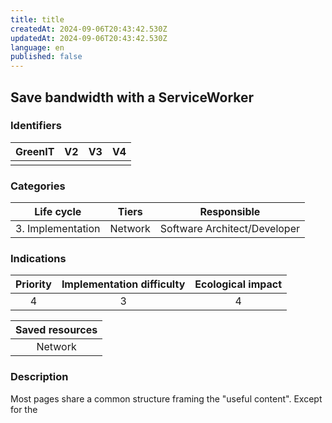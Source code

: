```yaml
---
title: title
createdAt: 2024-09-06T20:43:42.530Z
updatedAt: 2024-09-06T20:43:42.530Z
language: en
published: false
---
```

## Save bandwidth with a ServiceWorker

### Identifiers

| GreenIT | V2  | V3  | V4  |
| :-----: | :-: | :-: | :-: |
|         |     |     |     |

### Categories

|    Life cycle     |  Tiers  |         Responsible          |
| :---------------: | :-----: | :--------------------------: |
| 3. Implementation | Network | Software Architect/Developer |

### Indications

| Priority | Implementation difficulty | Ecological impact |
| :------: | :-----------------------: | :---------------: |
|    4     |             3             |         4         |

| Saved resources |
| :-------------: |
|     Network     |

### Description

Most pages share a common structure framing the "useful content".
Except for the <title> and some header metadata, it would be quite easy to reconstruct them by concatenating three resources: common header and footer for all pages, and content specific to each one of them.
This concatenation can be performed into browsers directly via a Service Worker, with the header and footer benefiting from HTTP caching, each page then being only "useful content". The server will have to be able to serve both the complete page, for the initial website access and for browsers that do not support Service Workers, and the page fragment without its header and footer, to be able to concatenate it in the Service Worker. Some <meta> and <link> specific to referencing or sharing on social networks (and therefore useless in the browser) can be completely omitted from this fragment to further reduce its size. Others, as well as the <title>, can generally be positioned in the <body> without impacting page's usability. Alternatively, they can be recreated by JavaScript, or injected directly into the <head> by the Service Worker by concatenating not 3 parts, but 4 or 5 (these elements could be synthesized from the HTTP response headers of the page content, to maintain the same number of requests).

Here, we accept a bit of device processing time, an additional initial request for the Service Worker, and then two additional requests for headers and footers, in exchange for significant amounts of saved data on each page. These costs will be canceled by the savings while browsing the site (as for a SPA), but also during future visits, as long as the browser has not evicted the Service Worker.

### Example

In early 2020, Philip Walton was able to measure a network exchange reduction of nearly 48% and performance improvements (First Contentful Paint) of more than 52% on his blog with this technique.

Source: https://philipwalton.com/articles/smaller-html-payloads-with-service-workers/

### Validation rule

| The number of ...                      | is equal to or less than |
| -------------------------------------- | :----------------------: |
| pages loaded in their complete version |            1             |
